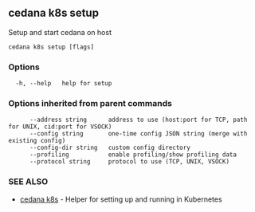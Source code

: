 ## cedana k8s setup

Setup and start cedana on host

```
cedana k8s setup [flags]
```

### Options

```
  -h, --help   help for setup
```

### Options inherited from parent commands

```
      --address string      address to use (host:port for TCP, path for UNIX, cid:port for VSOCK)
      --config string       one-time config JSON string (merge with existing config)
      --config-dir string   custom config directory
      --profiling           enable profiling/show profiling data
      --protocol string     protocol to use (TCP, UNIX, VSOCK)
```

### SEE ALSO

* [cedana k8s](cedana_k8s.md)	 - Helper for setting up and running in Kubernetes

